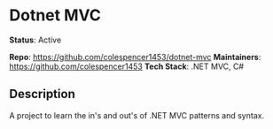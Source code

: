
# Dotnet MVC

  

**Status**: Active

**Repo**: https://github.com/colespencer1453/dotnet-mvc
**Maintainers**: https://github.com/colespencer1453
**Tech Stack**: .NET MVC, C#

  

## Description

  

A project to learn the in's and out's of .NET MVC patterns and syntax.
